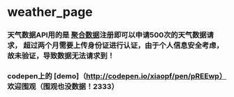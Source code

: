 # weather_page
### 天气数据API用的是 [聚合数据](https://www.juhe.cn/)注册即可以申请500次的天气数据请求， 超过两个月需要上传身份证进行认证，由于个人信息安全考虑，故未验证，导致数据无法请求到！
### codepen上的 [demo]（http://codepen.io/xiaopf/pen/pREEwp） 欢迎围观（围观也没数据！2333）

